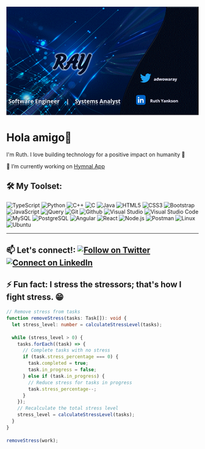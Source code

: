 ![My GitHub profile image](https://github.com/ruthyankson/ruthyankson/blob/main/mybannergif.gif)
# Hola amigo👋

I'm Ruth. I love building technology for a positive impact on humanity :raised_hands: 

🎯 I’m currently working on [Hymnal App](https://github.com/ruthyankson/hymnal)

<h2>

🛠️ My Toolset:

</h2>

<p >
  
![TypeScript](https://img.shields.io/badge/TypeScript-3178c6?style=for-the-badge&logo=typescript&logoColor=white)
![Python](https://img.shields.io/badge/Python-3776AB?style=for-the-badge&logo=python&logoColor=white)
![C++](https://img.shields.io/badge/C%2B%2B-00599C?style=for-the-badge&logo=c%2B%2B&logoColor=white)
![C](https://img.shields.io/badge/C-00599C?style=for-the-badge&logo=c&logoColor=white)
![Java](https://img.shields.io/badge/Java-ED8B00?style=for-the-badge&logo=java&logoColor=white)
![HTML5](https://img.shields.io/badge/HTML5-E34F26?style=for-the-badge&logo=html5&logoColor=white)
![CSS3](https://img.shields.io/badge/CSS3-1572B6?style=for-the-badge&logo=css3&logoColor=white)
![Bootstrap](https://img.shields.io/badge/Bootstrap-563D7C?style=for-the-badge&logo=bootstrap&logoColor=white)
![JavaScript](https://img.shields.io/badge/JavaScript-F7DF1E?style=for-the-badge&logo=javascript&logoColor=black)
![jQuery](https://img.shields.io/badge/jQuery-0769AD?style=for-the-badge&logo=jquery&logoColor=white)
![Git](https://img.shields.io/badge/-git-F1502F?style=for-the-badge&logo=git&logoColor=white)
![Github](https://img.shields.io/badge/-github-161B22?style=for-the-badge&logo=github&logoColor=white)
![Visual Studio](https://img.shields.io/badge/Visual_Studio-5C2D91?style=for-the-badge&logo=visual%20studio&logoColor=white)
![Visual Studio Code](https://img.shields.io/badge/Visual_Studio_Code-0078D4?style=for-the-badge&logo=visual%20studio%20code&logoColor=white)
![MySQL](https://img.shields.io/badge/MySQL-00000F?style=for-the-badge&logo=mysql&logoColor=white)
![PostgreSQL](https://img.shields.io/badge/PostgreSQL-4EA94B?style=for-the-badge&logo=postgresql&logoColor=white)
![Angular](https://img.shields.io/badge/Angular-00599C?style=for-the-badge&logo=angular&logoColor=722f37)
![React](https://img.shields.io/badge/React-20232A?style=for-the-badge&logo=react&logoColor=61DAFB)
![Node.js](https://img.shields.io/badge/Node.js-43853D?style=for-the-badge&logo=node.js&logoColor=white)
![Postman](https://img.shields.io/badge/Postman-E95420?style=for-the-badge&logo=Postman&logoColor=white)
![Linux](https://img.shields.io/badge/Linux-FCC624?style=for-the-badge&logo=linux&logoColor=black)
![Ubuntu](https://img.shields.io/badge/Ubuntu-E95420?style=for-the-badge&logo=ubuntu&logoColor=white)

</p>

---

## 📫 Let's connect!: [![Follow on Twitter](https://img.shields.io/badge/--twitter?label=Twitter&logo=Twitter&style=social)](https://twitter.com/adwowaray) [![Connect on LinkedIn](https://img.shields.io/badge/--linkedin?label=LinkedIn&logo=LinkedIn&style=social)](https://www.linkedin.com/in/ruthyankson)


## ⚡ Fun fact: I stress the stressors; that's how I fight stress. 😁

<!--
// Task interface
interface Task {
  id: number;
  task_name: string;
  size: number;
  priority: number;
  stress_percentage: number;
  in_progress: boolean;
  completed: boolean;
}

// Array of tasks (note the commas between array elements)
const work: Task[] = [
  { id: 1, task_name: "Update social media presence", size: 15, priority: 4, stress_percentage: 12, in_progress: true, completed: false },
  { id: 2, task_name: "Personal growth", size: 10, priority: 2, stress_percentage: 25, in_progress: true, completed: false },
  { id: 3, task_name: "Jobs", size: 5, priority: 2, stress_percentage: 30, in_progress: true, completed: false }
];

// Calculate the total stress level of all tasks
function calculateStressLevel(tasks: Task[]): number {
  let totalStressLevel = 0;
  tasks.forEach((task) => {
    totalStressLevel += task.stress_percentage;
  });
  return totalStressLevel;
}
-->
```ts
// Remove stress from tasks
function removeStress(tasks: Task[]): void {
  let stress_level: number = calculateStressLevel(tasks);

  while (stress_level > 0) {
    tasks.forEach((task) => {
      // Complete tasks with no stress
      if (task.stress_percentage === 0) {
        task.completed = true;
        task.in_progress = false;
      } else if (task.in_progress) {
        // Reduce stress for tasks in progress
        task.stress_percentage--;
      }
    });
    // Recalculate the total stress level
    stress_level = calculateStressLevel(tasks);
  }
}

removeStress(work);
```


<!--
**AdwowaRay/AdwowaRay** is a ✨ _special_ ✨ repository because its `README.md` (this file) appears on your GitHub profile.

Here are some ideas to get you started:

- 🔭 I’m currently working on ...
- 🌱 I’m currently learning ...
- 👯 I’m looking to collaborate on ...
- 🤔 I’m looking for help with ...
- 💬 Ask me about ...
- 📫 How to reach me: ...
- 😄 Pronouns: ...
- ⚡ Fun fact: ...
-->
